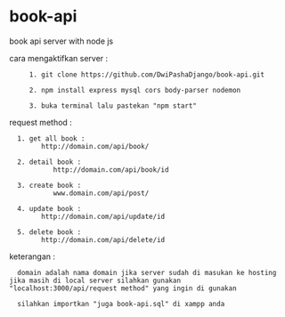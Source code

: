 # book-api
book api server with node js

cara mengaktifkan server :
<sup>
   
         1. git clone https://github.com/DwiPashaDjango/book-api.git

         2. npm install express mysql cors body-parser nodemon

         3. buka terminal lalu pastekan "npm start"
   
 </sup>
 
request method :
 <sup>   
   
      1. get all book :
            http://domain.com/api/book/

      2. detail book :
               http://domain.com/api/book/id

      3. create book :
               www.domain.com/api/post/
   
      4. update book :
            http://domain.com/api/update/id
   
      5. delete book :
            http://domain.com/api/delete/id
   
 </sup>
   
keterangan :

      domain adalah nama domain jika server sudah di masukan ke hosting jika masih di local server silahkan gunakan "localhost:3000/api/request method" yang ingin di gunakan
      
      silahkan importkan "juga book-api.sql" di xampp anda
   
